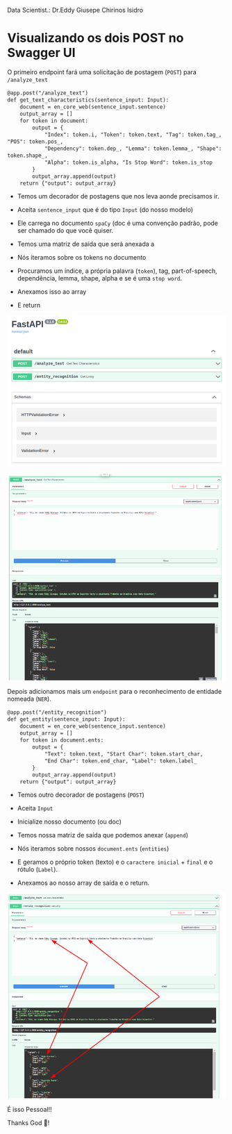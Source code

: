 Data Scientist.: Dr.Eddy Giusepe Chirinos Isidro

# Visualizando os dois POST no Swagger UI

O primeiro endpoint fará uma solicitação de postagem (`POST`) para `/analyze_text`

```
@app.post("/analyze_text")
def get_text_characteristics(sentence_input: Input):
    document = en_core_web(sentence_input.sentence)
    output_array = []
    for token in document:
        output = {
            "Index": token.i, "Token": token.text, "Tag": token.tag_, "POS": token.pos_,
            "Dependency": token.dep_, "Lemma": token.lemma_, "Shape": token.shape_,
            "Alpha": token.is_alpha, "Is Stop Word": token.is_stop
        }
        output_array.append(output)
    return {"output": output_array}
```

* Temos um decorador de postagens que nos leva aonde precisamos ir.

* Aceita `sentence_input` que é do tipo `Input` (do nosso modelo)

* Ele carrega no documento `spaCy` (doc é uma convenção padrão, pode ser chamado do que você quiser.

* Temos uma matriz de saída que será anexada a

* Nós iteramos sobre os tokens no documento

* Procuramos um índice, a própria palavra (`token`), tag, part-of-speech, dependência, lemma, shape, alpha e se é uma `stop word`.

* Anexamos isso ao array
* E return   

![](./FastAPI_1.png)

![](./FastAPI_2.png)

Depois adicionamos mais um `endpoint` para o reconhecimento de entidade nomeada (`NER`).

```
@app.post("/entity_recognition") 
def get_entity(sentence_input: Input): 
    document = en_core_web(sentence_input.sentence) 
    output_array = [] 
    for token in document.ents: 
        output = { 
            "Text": token.text, "Start Char": token.start_char, 
            "End Char": token.end_char, "Label": token.label_ 
        } 
        output_array.append(output) 
    return {"output": output_array}
```

* Temos outro decorador de postagens (`POST`)

* Aceita `Input`

* Inicialize nosso documento (ou doc)

* Temos nossa matriz de saída que podemos anexar (`append`)

* Nós iteramos sobre nossos `document.ents` (`entities`)

* E geramos o próprio token (texto) e o `caractere inicial` + `final` e o rótulo (`Label`).

* Anexamos ao nosso array de saída e o return.

![](./FastAPI_3.png)


É isso Pessoal!!


Thanks God 🙌!